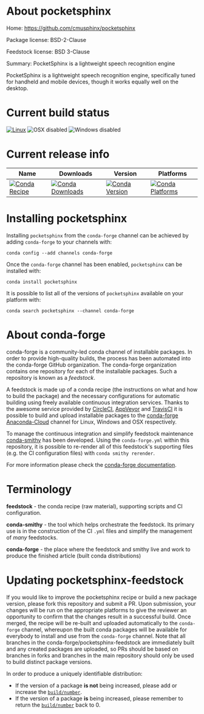 About pocketsphinx
==================

Home: https://github.com/cmusphinx/pocketsphinx

Package license: BSD-2-Clause

Feedstock license: BSD 3-Clause

Summary: PocketSphinx is a lightweight speech recognition engine

PocketSphinx is a lightweight speech recognition engine, specifically
tuned for handheld and mobile devices, though it works equally well on
the desktop.


Current build status
====================

[![Linux](https://img.shields.io/circleci/project/github/conda-forge/pocketsphinx-feedstock/master.svg?label=Linux)](https://circleci.com/gh/conda-forge/pocketsphinx-feedstock)
![OSX disabled](https://img.shields.io/badge/OSX-disabled-lightgrey.svg)
![Windows disabled](https://img.shields.io/badge/Windows-disabled-lightgrey.svg)

Current release info
====================

| Name | Downloads | Version | Platforms |
| --- | --- | --- | --- |
| [![Conda Recipe](https://img.shields.io/badge/recipe-pocketsphinx-green.svg)](https://anaconda.org/conda-forge/pocketsphinx) | [![Conda Downloads](https://img.shields.io/conda/dn/conda-forge/pocketsphinx.svg)](https://anaconda.org/conda-forge/pocketsphinx) | [![Conda Version](https://img.shields.io/conda/vn/conda-forge/pocketsphinx.svg)](https://anaconda.org/conda-forge/pocketsphinx) | [![Conda Platforms](https://img.shields.io/conda/pn/conda-forge/pocketsphinx.svg)](https://anaconda.org/conda-forge/pocketsphinx) |

Installing pocketsphinx
=======================

Installing `pocketsphinx` from the `conda-forge` channel can be achieved by adding `conda-forge` to your channels with:

```
conda config --add channels conda-forge
```

Once the `conda-forge` channel has been enabled, `pocketsphinx` can be installed with:

```
conda install pocketsphinx
```

It is possible to list all of the versions of `pocketsphinx` available on your platform with:

```
conda search pocketsphinx --channel conda-forge
```


About conda-forge
=================

conda-forge is a community-led conda channel of installable packages.
In order to provide high-quality builds, the process has been automated into the
conda-forge GitHub organization. The conda-forge organization contains one repository
for each of the installable packages. Such a repository is known as a *feedstock*.

A feedstock is made up of a conda recipe (the instructions on what and how to build
the package) and the necessary configurations for automatic building using freely
available continuous integration services. Thanks to the awesome service provided by
[CircleCI](https://circleci.com/), [AppVeyor](http://www.appveyor.com/)
and [TravisCI](https://travis-ci.org/) it is possible to build and upload installable
packages to the [conda-forge](https://anaconda.org/conda-forge)
[Anaconda-Cloud](http://docs.anaconda.org/) channel for Linux, Windows and OSX respectively.

To manage the continuous integration and simplify feedstock maintenance
[conda-smithy](http://github.com/conda-forge/conda-smithy) has been developed.
Using the ``conda-forge.yml`` within this repository, it is possible to re-render all of
this feedstock's supporting files (e.g. the CI configuration files) with ``conda smithy rerender``.

For more information please check the [conda-forge documentation](https://conda-forge.org/docs/).

Terminology
===========

**feedstock** - the conda recipe (raw material), supporting scripts and CI configuration.

**conda-smithy** - the tool which helps orchestrate the feedstock.
                   Its primary use is in the construction of the CI ``.yml`` files
                   and simplify the management of *many* feedstocks.

**conda-forge** - the place where the feedstock and smithy live and work to
                  produce the finished article (built conda distributions)


Updating pocketsphinx-feedstock
===============================

If you would like to improve the pocketsphinx recipe or build a new
package version, please fork this repository and submit a PR. Upon submission,
your changes will be run on the appropriate platforms to give the reviewer an
opportunity to confirm that the changes result in a successful build. Once
merged, the recipe will be re-built and uploaded automatically to the
`conda-forge` channel, whereupon the built conda packages will be available for
everybody to install and use from the `conda-forge` channel.
Note that all branches in the conda-forge/pocketsphinx-feedstock are
immediately built and any created packages are uploaded, so PRs should be based
on branches in forks and branches in the main repository should only be used to
build distinct package versions.

In order to produce a uniquely identifiable distribution:
 * If the version of a package **is not** being increased, please add or increase
   the [``build/number``](http://conda.pydata.org/docs/building/meta-yaml.html#build-number-and-string).
 * If the version of a package **is** being increased, please remember to return
   the [``build/number``](http://conda.pydata.org/docs/building/meta-yaml.html#build-number-and-string)
   back to 0.